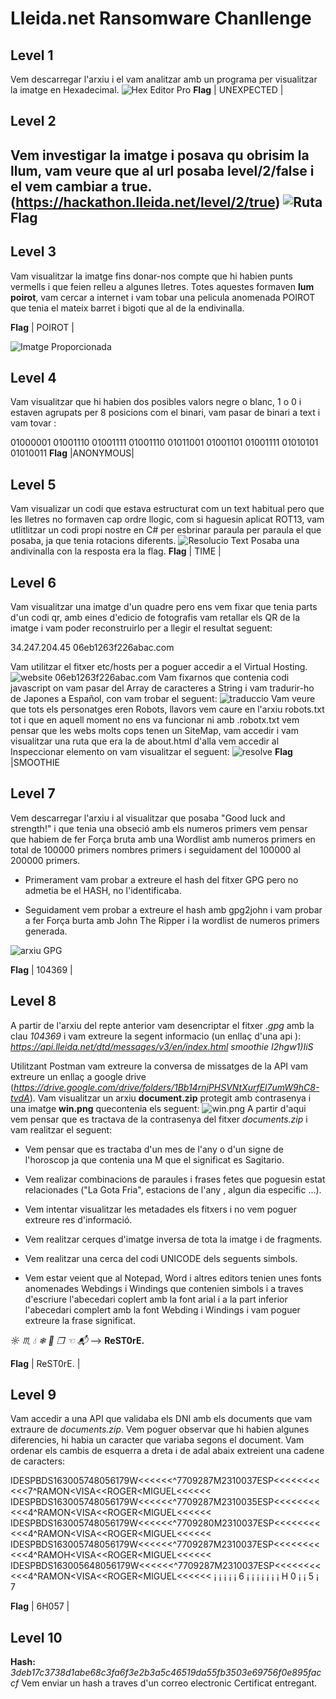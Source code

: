 # Lleida.net  Ransomware Chanllenge

## Level 1

Vem descarregar l'arxiu i el vam analitzar amb un programa per visualitzar la imatge en Hexadecimal.
![Hex Editor Pro](https://i.imgur.com/81nMzIr.png)
**Flag**
| UNEXPECTED |
## Level 2

Vem investigar la imatge i posava qu obrisim la llum, vam veure que al url posaba level/2/false i el vem cambiar a true. (https://hackathon.lleida.net/level/2/true)
![Ruta](https://i.imgur.com/bE4ja4n.png)
   **Flag**
--------------

## Level 3
Vam visualitzar la imatge fins donar-nos compte que hi habien punts vermells i que feien relleu a algunes lletres.
Totes aquestes formaven **lum poirot**, vam cercar a internet i vam tobar una pelicula anomenada POIROT que tenia el mateix barret i bigoti que al de la endivinalla.

**Flag**
| POIROT |

![Imatge Proporcionada](https://hackathon.lleida.net/img/22d86afe01bf3cee2da05c30aaaaeb8e.png)


## Level 4

Vam visualitzar que hi habien dos posibles valors negre o blanc, 1 o 0 i estaven agrupats per 8 posicions com el binari, vam pasar de binari a text i vam tovar :

01000001 01001110 01001111 01001110 01011001 01001101 01001111 01010101 01010011
**Flag**
|ANONYMOUS|
## Level 5
Vam visualizar  un codi que estava estructurat com un text habitual pero que les lletres no formaven cap ordre llogic, com si haguesin aplicat ROT13, vam utlitlitzar un codi propi nostre en C# per esbrinar paraula per paraula el que posaba, ja que tenia rotacions diferents.
![Resolucio Text](https://i.imgur.com/nJLJMNo.png)
Posaba una andivinalla con la resposta era la flag.
**Flag**
| TIME |


## Level 6
Vam visualitzar una imatge d'un quadre pero ens vem fixar que tenia parts d'un codi qr, amb eines d'edicio de fotografis vam retallar els QR de la imatge i vam poder reconstruirlo per a llegir el resultat seguent:

34.247.204.45 06eb1263f226abac.com

Vam utilitzar el fitxer etc/hosts per a poguer accedir a el Virtual Hosting.
![website 06eb1263f226abac.com](https://i.imgur.com/cKv6v2D.png)
Vam fixarnos que contenia codi javascript on vam pasar del Array de caracteres a String i vam tradurir-ho de Japones a Español, con vam trobar el seguent:
![traduccio](https://i.imgur.com/s4SrUx9.png)
Vam veure que tots els personatges eren Robots, llavors vem caure en l'arxiu robots.txt tot i que en aquell moment no ens va funcionar ni amb .robotx.txt vem pensar que les webs molts cops tenen un SiteMap, vam accedir i vam visualitzar una ruta que era la de about.html d'alla vem accedir al Inspeccionar elemento on vam visualitzar el seguent:
![resolve](https://i.imgur.com/A0dsEIB.png)
**Flag**
|SMOOTHIE



## Level 7
Vem descarregar l'arxiu i al visualitzar que posaba "Good luck and strength!" i que tenia una obseció amb els numeros primers vem pensar que habiem de fer Força bruta amb una Wordlist amb numeros primers en total de 100000 primers nombres primers i seguidament del 100000 al 200000 primers.


* Primerament vam probar a extreure el hash del fitxer GPG pero no admetia be el HASH, no l'identificaba.

* Seguidament vem probar a extreure el hash amb gpg2john i vam probar a fer Força burta amb John The Ripper i la wordlist de numeros primers generada.

![arxiu GPG](https://i.imgur.com/k5cSCbM.png)

**Flag**
| 104369 |


## Level 8
A partir de l'arxiu del repte anterior vam desencriptar el fitxer *.gpg* amb la clau *104369* i vam extreure la segent informacio (un enllaç d'una api ):
*https://api.lleida.net/dtd/messages/v3/en/index.html*
*smoothie*
*I2hgw1)IiS*

Utilitzant Postman vam extreure la conversa de missatges de la API vam extreure un enllaç a google drive (*https://drive.google.com/drive/folders/1Bb14rnjPHSVNtXurfEl7umW9hC8-tvdA*).
 Vam visualitzar un arxiu **document.zip** protegit amb contrasenya i una imatge **win.png** quecontenia els seguent:
 ![win.png](https://i.imgur.com/qlaaVbh.png)
 A partir d'aqui vem pensar que es tractava de la contrasenya del fitxer *documents.zip* i vam realitzar el seguent:

 * Vem pensar que es tractaba d'un mes de l'any o d'un signe de l'horoscop ja que contenia una M que el significat es Sagitario.

 * Vem realizar combinacions de paraules i frases fetes que poguesin estat relacionades ("La Gota Fria", estacions de l'any , algun dia especific ...).

* Vem intentar visualitzar les metadades els fitxers i no vem poguer extreure res d'informació.

* Vem realitzar cerques d'imatge inversa de tota la imatge i de fragments.

* Vem realitzar una cerca del codi UNICODE dels seguents simbols.

* Vem estar veient que al Notepad, Word i altres editors tenien unes fonts anomenades Webdings i Windings que contenien simbols i a traves d'escriure l'abecedari coplert amb la font arial i a la part inferior l'abecedari complert amb la font Webding i Windings i vam poguer extreure la frase significat.

*☼︎ ♏︎ 💧︎ ❄︎ 📁︎ ❒︎ ☜︎ 📬︎* --> **ReST0rE.**

**Flag**
| ReST0rE. |

## Level 9
Vam accedir a una API que validaba els DNI amb els documents que vam extraure de *documents.zip*. Vem poguer observar que hi habien algunes diferencies, hi habia un caracter que variaba segons el document.
Vam ordenar els cambis de esquerra a dreta i de adal abaix extreient una cadene de caracters:

IDESPBDS163005748056179W<<<<<<^7709287M2310037ESP<<<<<<<<<<<7^RAMON<VISA<<ROGER<MIGUEL<<<<<<
IDESPBDS163005748056179W<<<<<<^7709287M2310035ESP<<<<<<<<<<<4^RAMON<VISA<<ROGER<MIGUEL<<<<<<
IDESPBDS163005748056179W<<<<<<^7709280M2310037ESP<<<<<<<<<<<4^RAMON<VISA<<ROGER<MIGUEL<<<<<<
IDESPBDS163005748056179W<<<<<<^7709287M2310037ESP<<<<<<<<<<<4^RAMOH<VISA<<ROGER<MIGUEL<<<<<<
IDESPBDS163005648056179W<<<<<<^7709287M2310037ESP<<<<<<<<<<<4^RAMON<VISA<<ROGER<MIGUEL<<<<<<
              ¡                      ¡       ¡              ¡     ¡
              6                      ¡       ¡              ¡     ¡
                                     ¡       ¡              ¡     H
                                     0       ¡              ¡
                                             5              ¡
                                                            7     

**Flag**
| 6H057 |



## Level 10
**Hash:** *3deb17c3738d1abe68c3fa6f3e2b3a5c46519da55fb3503e69756f0e895faccf*
Vem enviar un hash a traves d'un correo electronic Certificat entregant.




